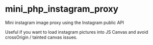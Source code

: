# mini_php_instagram_proxy
Mini instagram image proxy using the Instagram public API



Useful if you want to load instagram pictures  into JS Canvas and avoid  crossOrigin / tainted canvas issues.
